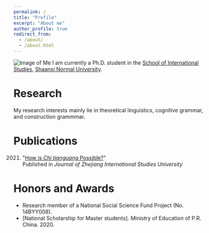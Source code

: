 ```yaml
---
permalink: /
title: "Profile"
excerpt: "About me"
author_profile: true
redirect_from: 
  - /about/
  - /about.html
---
```

![Image of Me](https://hongjie-fu.github.io/images/grad.jpeg)
I am currently a Ph.D. student in the [School of International Studies](http://www.wyxy.snnu.edu.cn/), [Shaanxi Normal University](https://www.snnu.edu.cn/). <br>

# Research
My research interests mainly lie in theoretical linguistics, cognitive grammar, and construction grammmar. <br>

# Publications
2021. "[How is *Chi tianguang* Possible?](https://kns.cnki.net/kcms/detail/detail.aspx?FileName=ZJJX202101013&DbName=CJFQ2021)" <br> Published in *Journal of Zhejiang International Studies University* 

# Honors and Awards
*  Research member of a National Social Science Fund Project (No. 14BYY008).
*  [National Scholarship for Master students].  Ministry of Education of P.R. China. 2020.

<!---Activity and Service--->
<!---Experience--->
